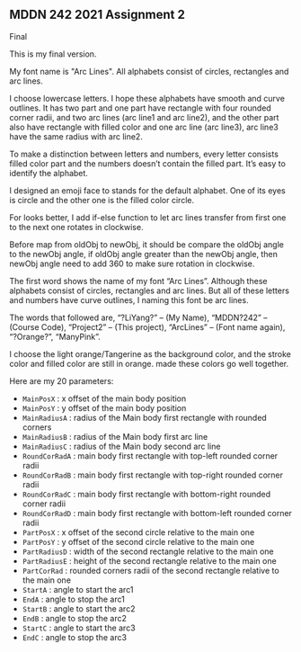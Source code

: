 ## MDDN 242 2021 Assignment 2

Final

This is my final version.

My font name is "Arc Lines". All alphabets consist of circles, rectangles and arc lines.

I choose lowercase letters. I hope these alphabets have smooth and curve outlines. It has two part and one part have rectangle with four rounded corner radii, and two arc lines (arc line1 and arc line2), and the other part also have rectangle with filled color and one arc line (arc line3), arc line3 have the same radius with arc line2.

To make a distinction between letters and numbers, every letter consists filled color part and the numbers doesn’t contain the filled part. It’s easy to identify the alphabet.

I designed an emoji face to stands for the default alphabet. One of its eyes is circle and the other one is the filled color circle.

For looks better, I add if-else function to let arc lines transfer from first one to the next one rotates in clockwise.

Before map from oldObj to newObj, it should be compare the oldObj angle to the newObj angle, if oldObj angle greater than the newObj angle, then newObj angle need to add 360 to make sure rotation in clockwise.

The first word shows the name of my font “Arc Lines”.
Although these alphabets consist of circles, rectangles and arc lines. But all of these letters and numbers have curve outlines, I naming this font be arc lines.

The words that followed are,
“?LiYang?” – (My Name),
“MDDN?242” – (Course Code),
“Project2” – (This project),
“ArcLines” – (Font name again),
“?Orange?”,
“ManyPink”.

I choose the light orange/Tangerine as the background color, and the stroke color and filled color are still in orange.  made these colors go well together.


Here are my 20 parameters:

  * `MainPosX` : x offset of the main body position
  * `MainPosY` : y offset of the main body position
  * `MainRadiusA` : radius of the Main body first rectangle with rounded corners
  * `MainRadiusB` : radius of the Main body first arc line 
  * `MainRadiusC` : radius of the Main body second arc line 
  * `RoundCorRadA` : main body first rectangle with top-left rounded corner radii
  * `RoundCorRadB` : main body first rectangle with top-right rounded corner radii
  * `RoundCorRadC` : main body first rectangle with bottom-right rounded corner radii
  * `RoundCorRadD` : main body first rectangle with bottom-left rounded corner radii
  * `PartPosX` : x offset of the second circle relative to the main one
  * `PartPosY` : y offset of the second circle relative to the main one
  * `PartRadiusD` : width of the second rectangle relative to the main one
  * `PartRadiusE` : height of the second rectangle relative to the main one
  * `PartCorRad` : rounded corners radii of the second rectangle relative to the main one
  * `StartA` : angle to start the arc1
  * `EndA` : angle to stop the arc1
  * `StartB` : angle to start the arc2
  * `EndB` : angle to stop the arc2
  * `StartC` : angle to start the arc3
  * `EndC` : angle to stop the arc3
